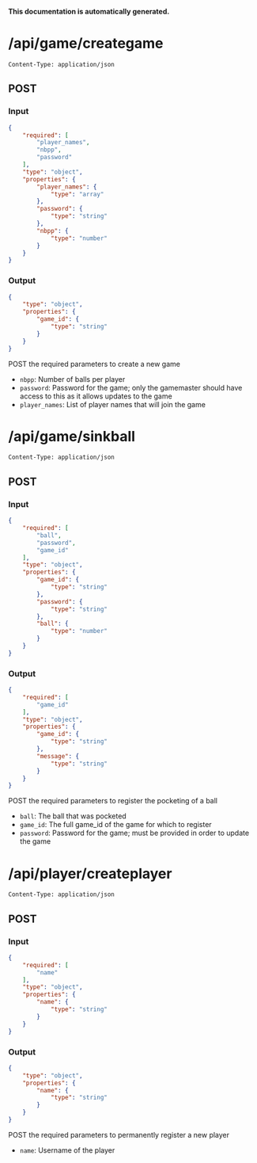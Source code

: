 **This documentation is automatically generated.**

# /api/game/creategame

    Content-Type: application/json

## POST
### Input
```json
{
    "required": [
        "player_names", 
        "nbpp", 
        "password"
    ], 
    "type": "object", 
    "properties": {
        "player_names": {
            "type": "array"
        }, 
        "password": {
            "type": "string"
        }, 
        "nbpp": {
            "type": "number"
        }
    }
}
```
### Output
```json
{
    "type": "object", 
    "properties": {
        "game_id": {
            "type": "string"
        }
    }
}
```


POST the required parameters to create a new game

* `nbpp`: Number of balls per player
* `password`: Password for the game; only the gamemaster should have access to this as it allows updates to the game
* `player_names`: List of player names that will join the game






# /api/game/sinkball

    Content-Type: application/json

## POST
### Input
```json
{
    "required": [
        "ball", 
        "password", 
        "game_id"
    ], 
    "type": "object", 
    "properties": {
        "game_id": {
            "type": "string"
        }, 
        "password": {
            "type": "string"
        }, 
        "ball": {
            "type": "number"
        }
    }
}
```
### Output
```json
{
    "required": [
        "game_id"
    ], 
    "type": "object", 
    "properties": {
        "game_id": {
            "type": "string"
        }, 
        "message": {
            "type": "string"
        }
    }
}
```


POST the required parameters to register the pocketing of a ball

* `ball`: The ball that was pocketed
* `game_id`: The full game_id of the game for which to register
* `password`: Password for the game; must be provided in order to update the game






# /api/player/createplayer

    Content-Type: application/json

## POST
### Input
```json
{
    "required": [
        "name"
    ], 
    "type": "object", 
    "properties": {
        "name": {
            "type": "string"
        }
    }
}
```
### Output
```json
{
    "type": "object", 
    "properties": {
        "name": {
            "type": "string"
        }
    }
}
```


POST the required parameters to permanently register a new player

* `name`: Username of the player


